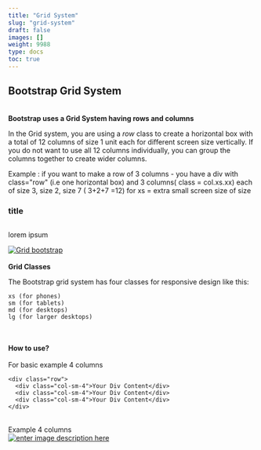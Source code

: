 ```yaml
---
title: "Grid System"
slug: "grid-system"
draft: false
images: []
weight: 9988
type: docs
toc: true
---
```


## Bootstrap Grid System
<br>**Bootstrap uses a Grid System having rows and columns**

In the Grid system, you are using a *row* class  to create a horizontal box with a total of 12 columns of size 1 unit each for different screen size vertically. If you do not want to use all 12 columns individually, you can group the columns together to create wider columns. <br/>

Example :
if you want to make a row of 3 columns - you have a div with class="row" (i.e one horizontal box) and 3 columns( class = col.xs.xx) each of size 3, size 2, size 7 ( 3+2+7 =12) for xs = extra small screen size of size

<div class="row row-list">
    <div class="col-xs-3"><h3>title</h3></div>
    <div class="col-xs-2 container-img"><img src=""> </div>
    <div class="col-xs-7 container-paragraph"><p>lorem ipsum</p></div>
</div>  

[![Grid bootstrap][1]][1]
<br><br>
**Grid Classes**

The Bootstrap grid system has four classes for responsive design like this:

    xs (for phones)
    sm (for tablets)
    md (for desktops)
    lg (for larger desktops)
<br><br>
**How to use?**<br><br>
For basic example 4 columns

    <div class="row">
      <div class="col-sm-4">Your Div Content</div>
      <div class="col-sm-4">Your Div Content</div>
      <div class="col-sm-4">Your Div Content</div>
    </div>
<br>Example 4 columns<br>
[![enter image description here][2]][2]


  [1]: http://i.stack.imgur.com/onC5e.png
  [2]: http://i.stack.imgur.com/eX62T.png

